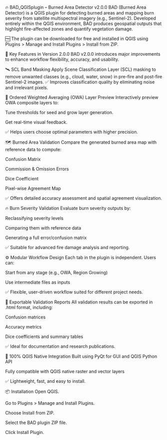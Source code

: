 🔥 BAD_QGISplugin – Burned Area Detector v2.0.0
BAD (Burned Area Detector) is a QGIS plugin for detecting burned areas and mapping burn severity from satellite multispectral imagery (e.g., Sentinel-2).
Developed entirely within the QGIS environment, BAD produces geospatial outputs that highlight fire-affected zones and quantify vegetation damage.

🆓 The plugin can be downloaded for free and installed in QGIS using Plugins > Manage and Install Plugins > Install from ZIP.

🌟 Key Features in Version 2.0.0
BAD v2.0.0 introduces major improvements to enhance workflow flexibility, accuracy, and usability.

🛰️ SCL Band Masking
Apply Scene Classification Layer (SCL) masking to remove unwanted classes (e.g., cloud, water, snow) in pre-fire and post-fire Sentinel-2 images.
✅ Improves classification quality by eliminating noise and irrelevant pixels.

🧮 Ordered Weighted Averaging (OWA) Layer Preview
Interactively preview OWA composite layers to:

Tune thresholds for seed and grow layer generation.

Get real-time visual feedback.

✅ Helps users choose optimal parameters with higher precision.

🗺️ Burned Area Validation
Compare the generated burned area map with reference data to compute:

Confusion Matrix

Commission & Omission Errors

Dice Coefficient

Pixel-wise Agreement Map

✅ Offers detailed accuracy assessment and spatial agreement visualization.

🔥 Burn Severity Validation
Evaluate burn severity outputs by:

Reclassifying severity levels

Comparing them with reference data

Generating a full error/confusion matrix

✅ Suitable for advanced fire damage analysis and reporting.

⚙️ Modular Workflow Design
Each tab in the plugin is independent.
Users can:

Start from any stage (e.g., OWA, Region Growing)

Use intermediate files as inputs

✅ Flexible, user-driven workflow suited for different project needs.

📁 Exportable Validation Reports
All validation results can be exported in .html format, including:

Confusion matrices

Accuracy metrics

Dice coefficients and summary tables

✅ Ideal for documentation and research publications.

🧭 100% QGIS Native Integration
Built using PyQt for GUI and QGIS Python API

Fully compatible with QGIS native raster and vector layers

✅ Lightweight, fast, and easy to install.

📦 Installation
Open QGIS.

Go to Plugins > Manage and Install Plugins.

Choose Install from ZIP.

Select the BAD plugin ZIP file.

Click Install Plugin.
